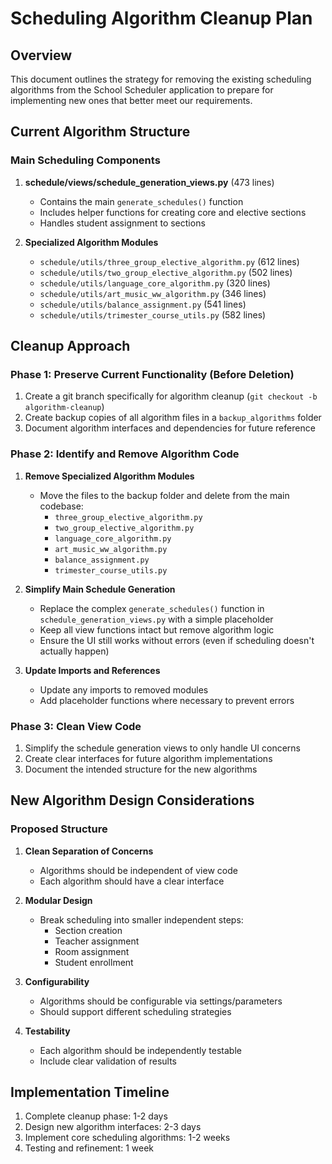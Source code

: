 # Scheduling Algorithm Cleanup Plan

## Overview
This document outlines the strategy for removing the existing scheduling algorithms from the School Scheduler application to prepare for implementing new ones that better meet our requirements.

## Current Algorithm Structure

### Main Scheduling Components
1. **schedule/views/schedule_generation_views.py** (473 lines)
   - Contains the main `generate_schedules()` function
   - Includes helper functions for creating core and elective sections
   - Handles student assignment to sections

2. **Specialized Algorithm Modules**
   - `schedule/utils/three_group_elective_algorithm.py` (612 lines)
   - `schedule/utils/two_group_elective_algorithm.py` (502 lines)
   - `schedule/utils/language_core_algorithm.py` (320 lines)
   - `schedule/utils/art_music_ww_algorithm.py` (346 lines)
   - `schedule/utils/balance_assignment.py` (541 lines)
   - `schedule/utils/trimester_course_utils.py` (582 lines)

## Cleanup Approach

### Phase 1: Preserve Current Functionality (Before Deletion)
1. Create a git branch specifically for algorithm cleanup (`git checkout -b algorithm-cleanup`)
2. Create backup copies of all algorithm files in a `backup_algorithms` folder
3. Document algorithm interfaces and dependencies for future reference

### Phase 2: Identify and Remove Algorithm Code
1. **Remove Specialized Algorithm Modules**
   - Move the files to the backup folder and delete from the main codebase:
     - `three_group_elective_algorithm.py`
     - `two_group_elective_algorithm.py`
     - `language_core_algorithm.py`
     - `art_music_ww_algorithm.py`
     - `balance_assignment.py`
     - `trimester_course_utils.py`

2. **Simplify Main Schedule Generation**
   - Replace the complex `generate_schedules()` function in `schedule_generation_views.py` with a simple placeholder
   - Keep all view functions intact but remove algorithm logic
   - Ensure the UI still works without errors (even if scheduling doesn't actually happen)

3. **Update Imports and References**
   - Update any imports to removed modules
   - Add placeholder functions where necessary to prevent errors

### Phase 3: Clean View Code
1. Simplify the schedule generation views to only handle UI concerns
2. Create clear interfaces for future algorithm implementations
3. Document the intended structure for the new algorithms

## New Algorithm Design Considerations

### Proposed Structure
1. **Clean Separation of Concerns**
   - Algorithms should be independent of view code
   - Each algorithm should have a clear interface

2. **Modular Design**
   - Break scheduling into smaller independent steps:
     - Section creation
     - Teacher assignment
     - Room assignment
     - Student enrollment

3. **Configurability**
   - Algorithms should be configurable via settings/parameters
   - Should support different scheduling strategies

4. **Testability**
   - Each algorithm should be independently testable
   - Include clear validation of results

## Implementation Timeline
1. Complete cleanup phase: 1-2 days
2. Design new algorithm interfaces: 2-3 days
3. Implement core scheduling algorithms: 1-2 weeks
4. Testing and refinement: 1 week 